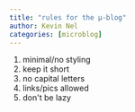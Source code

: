 ```yaml
---
title: "rules for the μ-blog"
author: Kevin Nel
categories: [microblog]
---
```


1. minimal/no styling
2. keep it short
3. no capital letters
4. links/pics allowed
5. don't be lazy

